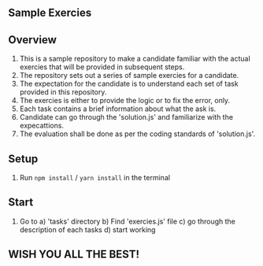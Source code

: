 ## Sample Exercies

## Overview
1. This is a sample repository to make a candidate familiar with the actual exercies that will be provided in subsequent steps.
2. The repository sets out a series of sample exercies for a candidate.
3. The expectation for the candidate is to understand each set of task provided in this repository.
4. The exercies is either to provide the logic or to fix the error, only.
5. Each task contains a brief information about what the ask is.
6. Candidate can go through the 'solution.js' and familiarize with the expecattions.
7. The evaluation shall be done as per the coding standards of 'solution.js'.

## Setup
1.  Run `npm install` / `yarn install` in the terminal

## Start
1. Go to 
    a) 'tasks' directory
    b) Find 'exercies.js' file
    c) go through the description of each tasks
    d) start working

## WISH YOU ALL THE BEST!

